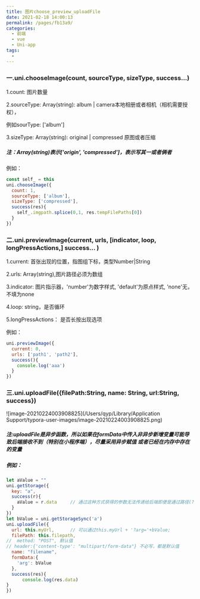 ```yaml
---
title: 图片choose_preview_uploadFile
date: 2021-02-18 14:00:13
permalink: /pages/fb13a9/
categories:
  - 前端
  - vue
  - Uni-app
tags:
  - 
---
```

### 一.uni.chooseImage(count, sourceType, sizeType, success...)

1.count: 图片数量

2.sourceType: Array(string): album | camera本地相册或者相机（相机需要授权），

例如sourType: ['album']

3.sizeType: Array(string): original | compressed 原图或者压缩

##### 注：Array(string)表示['origin', 'compressed']，表示写其一或者俩者

例如：

```javascript
const self_ = this
uni.chooseImage({
  count: 1,
  sourceType: ['album'],
  sizeType: ['compressed'],
  success(res){
    self_.imgpath.splice(0,1, res.tempFilePaths[0])
  }
})
```



### 二.uni.previewImage(current, urls, [indicator, loop, longPressActions,] success... )

1.current: 首张出现的位置，指图组下标，类型Number|String

2.urls: Array(string),图片路径必须为数组

3.indicator: 图片指示器，'number'为数字样式, 'default'为原点样式, 'none'无，不填为none

4.loop: string，是否循环

5.longPressActions： 是否长按出现选项

例如：

```javascript
uni.previewImage({
  current: 0,
  urls: ['path1', 'path2'],
  success(){
    console.log('aaa')
  }
})
```



### 三.uni.uploadFile({filePath:String, name: String, url:String, success})

![image-20210224003908825](/Users/qyp/Library/Application Support/typora-user-images/image-20210224003908825.png)

##### 注:uploadFile是异步函数，所以如果在formData中传入非异步新增变量可能导致后端接收不到（特别在小程序端），尽量采用异步赋值 或者已经在内存中存在的变量

##### 例如：

```javascript
let aValue = ""
uni.getStorage({
  key: "a",
  success(r){
    aValue = r.data		// 通过这种方式获得的参数无法传递给后端即便是通过路径(?name=...)也无法传递
  }
})
let bValue = uni.getStorageSync('a')
uni.uploadFile({
  url: this.myUrl,		// 可以通过this.myUrl + '?arg='+bValue;	
  filePath: this.filepath,
//  method: "POST",	默认值
// header:{'content-type': "multipart/form-data"} 不必写，都是默认值
  name: "filename",
  formData:{
    'arg': bValue
  },
  success(res){
	  console.log(res.data)
}
})
```





